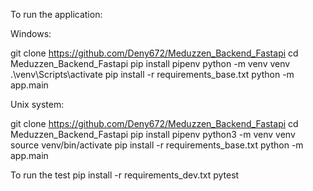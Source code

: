 To run the application:

Windows:

git clone https://github.com/Deny672/Meduzzen_Backend_Fastapi cd Meduzzen_Backend_Fastapi pip install pipenv python -m venv venv .\venv\Scripts\activate pip install -r requirements_base.txt python -m app.main

Unix system:

git clone https://github.com/Deny672/Meduzzen_Backend_Fastapi cd Meduzzen_Backend_Fastapi pip install pipenv python3 -m venv venv source venv/bin/activate pip install -r requirements_base.txt python -m app.main


To run the test
pip install -r requirements_dev.txt
pytest